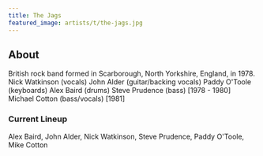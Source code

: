 ```yaml
---
title: The Jags
featured_image: artists/t/the-jags.jpg
---
```

## About

British rock band formed in Scarborough, North Yorkshire, England, in 1978.
Nick Watkinson (vocals)
John Alder (guitar/backing vocals)
Paddy O'Toole (keyboards)
Alex Baird (drums)
Steve Prudence (bass) [1978 - 1980]
Michael Cotton (bass/vocals) [1981]


### Current Lineup

Alex Baird, John Alder, Nick Watkinson, Steve Prudence, Paddy O'Toole, Mike Cotton

